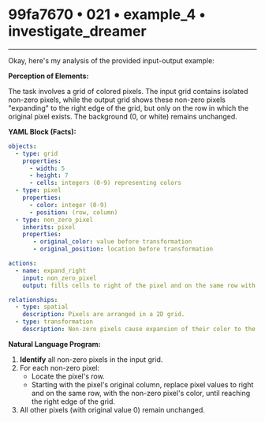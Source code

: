 # 99fa7670 • 021 • example_4 • investigate_dreamer

---
Okay, here's my analysis of the provided input-output example:

**Perception of Elements:**

The task involves a grid of colored pixels. The input grid contains isolated non-zero pixels, while the output grid shows these non-zero pixels "expanding" to the right edge of the grid, but only on the row in which the original pixel exists. The background (0, or white) remains unchanged.

**YAML Block (Facts):**



```yaml
objects:
  - type: grid
    properties:
      - width: 5
      - height: 7
      - cells: integers (0-9) representing colors
  - type: pixel
    properties:
      - color: integer (0-9)
      - position: (row, column)
  - type: non_zero_pixel
    inherits: pixel
    properties:
       - original_color: value before transformation
       - original_position: location before transformation

actions:
  - name: expand_right
    input: non_zero_pixel
    output: fills cells to right of the pixel and on the same row with pixel's color.

relationships:
  - type: spatial
    description: Pixels are arranged in a 2D grid.
  - type: transformation
    description: Non-zero pixels cause expansion of their color to the right edge of their row.

```



**Natural Language Program:**

1.  **Identify** all non-zero pixels in the input grid.
2.  For each non-zero pixel:
    *   Locate the pixel's row.
    *    Starting with the pixel's original column, replace pixel values to right and on the same row, with the non-zero pixel's color, until reaching the right edge of the grid.
3. All other pixels (with original value 0) remain unchanged.

